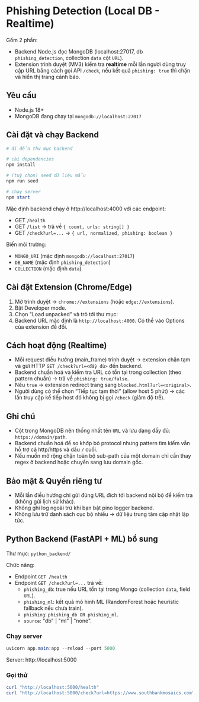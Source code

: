 # Phishing Detection (Local DB - Realtime)

Gồm 2 phần:
- Backend Node.js đọc MongoDB (localhost:27017, db `phishing_detection`, collection `data` cột `URL`).
- Extension trình duyệt (MV3) kiểm tra **realtime** mỗi lần người dùng truy cập URL bằng cách gọi API `/check`, nếu kết quả `phishing: true` thì chặn và hiển thị trang cảnh báo.

## Yêu cầu
- Node.js 18+
- MongoDB đang chạy tại `mongodb://localhost:27017`

## Cài đặt và chạy Backend

```powershell
# đi đến thư mục backend

# cài dependencies
npm install

# (tuỳ chọn) seed dữ liệu mẫu
npm run seed

# chạy server
npm start
```

Mặc định backend chạy ở http://localhost:4000 với các endpoint:
- GET `/health`
- GET `/list` -> trả về `{ count, urls: string[] }`
- GET `/check?url=...` -> `{ url, normalized, phishing: boolean }`

Biến môi trường:
- `MONGO_URI` (mặc định `mongodb://localhost:27017`)
- `DB_NAME` (mặc định `phishing_detection`)
- `COLLECTION` (mặc định `data`)

## Cài đặt Extension (Chrome/Edge)
1. Mở trình duyệt -> `chrome://extensions` (hoặc `edge://extensions`).
2. Bật Developer mode.
3. Chọn "Load unpacked" và trỏ tới thư mục:
4. Backend URL mặc định là `http://localhost:4000`. Có thể vào Options của extension để đổi.

## Cách hoạt động (Realtime)
- Mỗi request điều hướng (main_frame) trình duyệt → extension chặn tạm và gửi HTTP `GET /check?url=<đầy đủ>` đến backend.
- Backend chuẩn hoá và kiểm tra URL có tồn tại trong collection (theo pattern chuẩn) → trả về `phishing: true/false`.
- Nếu `true` → extension redirect trang sang `blocked.html?url=<original>`.
- Người dùng có thể chọn “Tiếp tục tạm thời” (allow host 5 phút) → các lần truy cập kế tiếp host đó không bị gọi `/check` (giảm độ trễ).

## Ghi chú
- Cột trong MongoDB nên thống nhất tên `URL` và lưu dạng đầy đủ: `https://domain/path`.
- Backend chuẩn hoá để so khớp bỏ protocol nhưng pattern tìm kiếm vẫn hỗ trợ cả http/https và dấu `/` cuối.
- Nếu muốn mở rộng chặn toàn bộ sub-path của một domain chỉ cần thay regex ở backend hoặc chuyển sang lưu domain gốc.

## Bảo mật & Quyền riêng tư
- Mỗi lần điều hướng chỉ gửi đúng URL đích tới backend nội bộ để kiểm tra (không gửi lịch sử khác).
- Không ghi log ngoài trừ khi bạn bật pino logger backend.
- Không lưu trữ danh sách cục bộ nhiều → dữ liệu trung tâm cập nhật lập tức.

## Python Backend (FastAPI + ML) bổ sung

Thư mục: `python_backend/`

Chức năng:
- Endpoint `GET /health`
- Endpoint `GET /check?url=...` trả về:
   - `phishing_db`: true nếu URL tồn tại trong Mongo (collection `data`, field `URL`).
   - `phishing_ml`: kết quả mô hình ML (RandomForest hoặc heuristic fallback nếu chưa train).
   - `phishing`: `phishing_db OR phishing_ml`.
   - `source`: "db" | "ml" | "none".


### Chạy server
```powershell
uvicorn app.main:app --reload --port 5000
```
Server: http://localhost:5000

### Gọi thử
```powershell
curl "http://localhost:5000/health"
curl "http://localhost:5000/check?url=https://www.southbankmosaics.com"
```